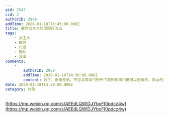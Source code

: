 ```yaml
---
aid: 2547
cid: 2
authorID: 2948
addTime: 2020-01-18T10:45:00.000Z
title: 故宫女主大尺度​照片流出
tags:
    - 女主大
    - 故宫
    - 尺度
    - 照片
    - 流出
comments:
    -
        authorID: 2950
        addTime: 2020-01-18T14:30:00.000Z
        content: 射了，谢谢兄弟。不过从西华门到午门再到东华门是可以走车的，那女的进的是太和殿广场，那才是一般不让进的。
date: 2020-01-18T14:30:00.000Z
category: 时政
---
```


[https://mp.weixin.qq.com/s/AEEdLQWlDJYboFI0pdcz4w](https://mp.weixin.qq.com/s/AEEdLQWlDJYboFI0pdcz4w)

